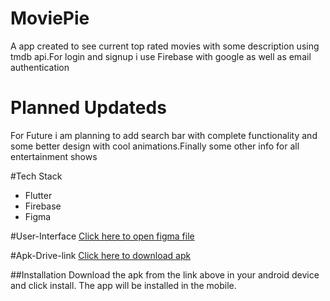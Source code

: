 # MoviePie
A app created to see current top rated movies with some description using tmdb api.For login and signup 
i use Firebase with google as well as email authentication

# Planned Updateds
For Future i am planning to add search bar with complete functionality and some better design with cool
animations.Finally some other info for all entertainment shows

#Tech Stack
* Flutter
* Firebase
* Figma

#User-Interface
[Click here to open figma file](https://www.figma.com/file/pFrthFfSepFraEu2aWy35o/MoviePie?t=xu4oYZNKErWXcCaG-1)

#Apk-Drive-link
[Click here to download apk](https://drive.google.com/file/d/1wok174OqFaKrKBVQ4rvfqaK8xQeyocA0/view?usp=share_link)

##Installation
Download the apk from the link above in your android device and click install.
The app will be installed in the mobile.